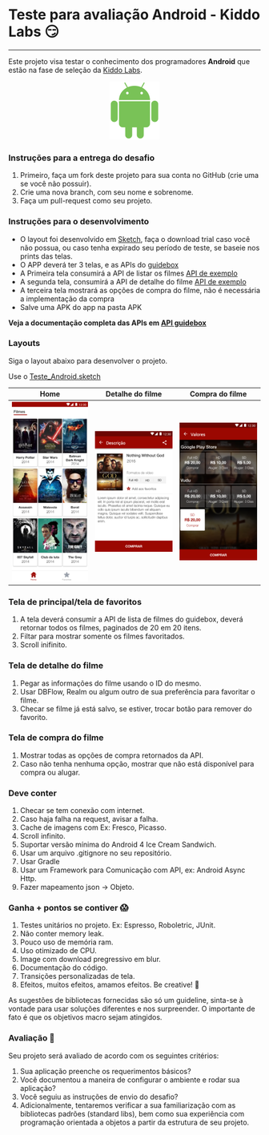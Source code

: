 # Teste para avaliação Android - Kiddo Labs :smirk:

--- 
Este projeto visa testar o conhecimento dos programadores **Android** que estão na fase de seleção da [Kiddo Labs](www.kiddolabs.com).

<p align="center">
	<img src="img/android.png">
</p>


### Instruções para a entrega do desafio

1. Primeiro, faça um fork deste projeto para sua conta no GitHub (crie uma se você não possuir).
1. Crie uma nova branch, com seu nome e sobrenome.
1. Faça um pull-request como seu projeto.

### Instruções para o desenvolvimento

- O layout foi desenvolvido em [Sketch](https://www.sketchapp.com/), faça o download trial caso você não possua, ou caso tenha expirado seu período de teste, se baseie nos prints das telas.
- O APP deverá ter 3 telas, e as APIs do [guidebox](https://api.guidebox.com/apidocs#movies)
- A Primeira tela consumirá a API de listar os filmes [API de exemplo](https://api-public.guidebox.com/v1.43/US/rKJwmLEQB3qOouvHckEwjDrsGqKWpHgE/movies/all/1/10/all/all)
- A segunda tela, consumirá a API de detalhe do filme [API de exemplo](https://api-public.guidebox.com/v1.43/US/rKJwmLEQB3qOouvHckEwjDrsGqKWpHgE/movie/138841)
- A terceira tela mostrará as opções de compra do filme, não é necessária a implementação da compra
- Salve uma APK do app na pasta APK

**Veja a documentação completa das APIs em [API guidebox](https://api.guidebox.com/)** 


### Layouts
Siga o layout abaixo para desenvolver o projeto.

Use o [Teste_Android.sketch](Teste_Android.sketch)


|               Home               |            Detalhe do filme           |       Compra do filme
|----------------------------------|---------------------------------------|---------------------------------------|
|<img src="img/home.png" width="180">  |  <img src="img/detalhe.png" width="180">  |   <img src="img/comprar_selecionado.png" width="180">  |
                                  


### Tela de principal/tela de favoritos
1. A tela deverá consumir a API de lista de filmes do guidebox, deverá retornar todos os filmes, paginados de 20 em 20 itens.
1. Filtar para mostrar somente os filmes favoritados.
1. Scroll inifinito. 

### Tela de detalhe do filme
1. Pegar as informações do filme usando o ID do mesmo.
1. Usar DBFlow, Realm ou algum outro de sua preferência para favoritar o filme.
1. Checar se filme já está salvo, se estiver, trocar botão para remover do favorito.

### Tela de compra do filme
1. Mostrar todas as opções de compra retornados da API.
1. Caso não tenha nenhuma opção, mostrar que não está disponível para compra ou alugar.



### Deve conter
1. Checar se tem conexão com internet.
1. Caso haja falha na request, avisar a falha.
1. Cache de imagens com Ex: Fresco, Picasso.
1. Scroll infinito.
1. Suportar versão mínima do Android 4 Ice Cream Sandwich. 
1. Usar um arquivo .gitignore no seu repositório.
1. Usar Gradle
1. Usar um Framework para Comunicação com API, ex: Android Async Http.
1. Fazer mapeamento json -> Objeto.


### Ganha + pontos se contiver :scream:
1. Testes unitários no projeto. Ex: Espresso, Roboletric, JUnit.
1. Não conter memory leak.
1. Pouco uso de memória ram.
1. Uso otimizado de CPU.
1. Image com download pregressivo em blur.
1. Documentação do código.
1. Transições personalizadas de tela.
1. Efeitos, muitos efeitos, amamos efeitos. Be creative! :rocket:


As sugestões de bibliotecas fornecidas são só um guideline, sinta-se à vontade para usar soluções diferentes e nos surpreender. O importante de fato é que os objetivos macro sejam atingidos.

### Avaliação :mag_right:

Seu projeto será avaliado de acordo com os seguintes critérios:

1. Sua aplicação preenche os requerimentos básicos?
1. Você documentou a maneira de configurar o ambiente e rodar sua aplicação?
1. Você seguiu as instruções de envio do desafio?
1. Adicionalmente, tentaremos verificar a sua familiarização com as bibliotecas padrões (standard libs), bem como sua experiência com programação orientada a objetos a partir da estrutura de seu projeto.


